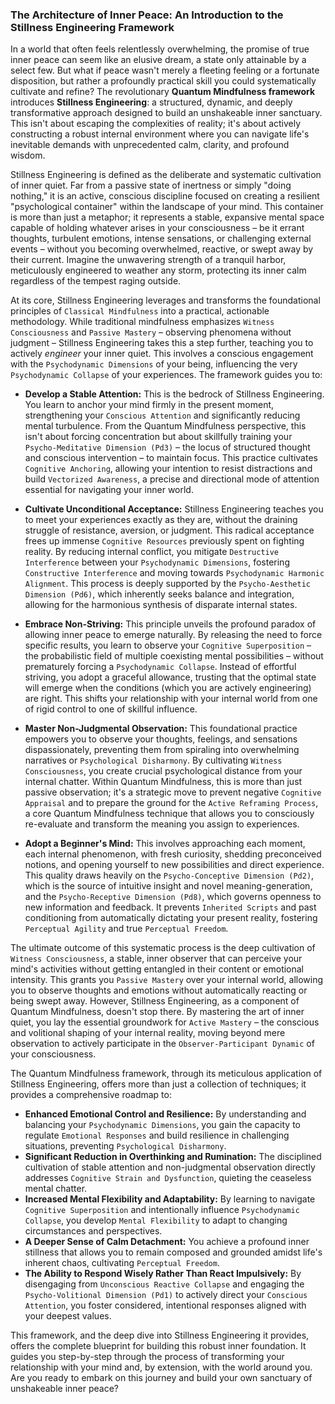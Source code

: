 ### The Architecture of Inner Peace: An Introduction to the Stillness Engineering Framework

In a world that often feels relentlessly overwhelming, the promise of true inner peace can seem like an elusive dream, a state only attainable by a select few. But what if peace wasn't merely a fleeting feeling or a fortunate disposition, but rather a profoundly practical skill you could systematically cultivate and refine? The revolutionary **Quantum Mindfulness framework** introduces **Stillness Engineering**: a structured, dynamic, and deeply transformative approach designed to build an unshakeable inner sanctuary. This isn't about escaping the complexities of reality; it's about actively constructing a robust internal environment where you can navigate life's inevitable demands with unprecedented calm, clarity, and profound wisdom.

Stillness Engineering is defined as the deliberate and systematic cultivation of inner quiet. Far from a passive state of inertness or simply "doing nothing," it is an active, conscious discipline focused on creating a resilient "psychological container" within the landscape of your mind. This container is more than just a metaphor; it represents a stable, expansive mental space capable of holding whatever arises in your consciousness – be it errant thoughts, turbulent emotions, intense sensations, or challenging external events – without you becoming overwhelmed, reactive, or swept away by their current. Imagine the unwavering strength of a tranquil harbor, meticulously engineered to weather any storm, protecting its inner calm regardless of the tempest raging outside.

At its core, Stillness Engineering leverages and transforms the foundational principles of `Classical Mindfulness` into a practical, actionable methodology. While traditional mindfulness emphasizes `Witness Consciousness` and `Passive Mastery` – observing phenomena without judgment – Stillness Engineering takes this a step further, teaching you to actively *engineer* your inner quiet. This involves a conscious engagement with the `Psychodynamic Dimensions` of your being, influencing the very `Psychodynamic Collapse` of your experiences. The framework guides you to:

*   **Develop a Stable Attention:** This is the bedrock of Stillness Engineering. You learn to anchor your mind firmly in the present moment, strengthening your `Conscious Attention` and significantly reducing mental turbulence. From the Quantum Mindfulness perspective, this isn't about forcing concentration but about skillfully training your `Psycho-Meditative Dimension (Pd3)` – the locus of structured thought and conscious intervention – to maintain focus. This practice cultivates `Cognitive Anchoring`, allowing your intention to resist distractions and build `Vectorized Awareness`, a precise and directional mode of attention essential for navigating your inner world.

*   **Cultivate Unconditional Acceptance:** Stillness Engineering teaches you to meet your experiences exactly as they are, without the draining struggle of resistance, aversion, or judgment. This radical acceptance frees up immense `Cognitive Resources` previously spent on fighting reality. By reducing internal conflict, you mitigate `Destructive Interference` between your `Psychodynamic Dimensions`, fostering `Constructive Interference` and moving towards `Psychodynamic Harmonic Alignment`. This process is deeply supported by the `Psycho-Aesthetic Dimension (Pd6)`, which inherently seeks balance and integration, allowing for the harmonious synthesis of disparate internal states.

*   **Embrace Non-Striving:** This principle unveils the profound paradox of allowing inner peace to emerge naturally. By releasing the need to force specific results, you learn to observe your `Cognitive Superposition` – the probabilistic field of multiple coexisting mental possibilities – without prematurely forcing a `Psychodynamic Collapse`. Instead of effortful striving, you adopt a graceful allowance, trusting that the optimal state will emerge when the conditions (which you are actively engineering) are right. This shifts your relationship with your internal world from one of rigid control to one of skillful influence.

*   **Master Non-Judgmental Observation:** This foundational practice empowers you to observe your thoughts, feelings, and sensations dispassionately, preventing them from spiraling into overwhelming narratives or `Psychological Disharmony`. By cultivating `Witness Consciousness`, you create crucial psychological distance from your internal chatter. Within Quantum Mindfulness, this is more than just passive observation; it's a strategic move to prevent negative `Cognitive Appraisal` and to prepare the ground for the `Active Reframing Process`, a core Quantum Mindfulness technique that allows you to consciously re-evaluate and transform the meaning you assign to experiences.

*   **Adopt a Beginner's Mind:** This involves approaching each moment, each internal phenomenon, with fresh curiosity, shedding preconceived notions, and opening yourself to new possibilities and direct experience. This quality draws heavily on the `Psycho-Conceptive Dimension (Pd2)`, which is the source of intuitive insight and novel meaning-generation, and the `Psycho-Receptive Dimension (Pd8)`, which governs openness to new information and feedback. It prevents `Inherited Scripts` and past conditioning from automatically dictating your present reality, fostering `Perceptual Agility` and true `Perceptual Freedom`.

The ultimate outcome of this systematic process is the deep cultivation of `Witness Consciousness`, a stable, inner observer that can perceive your mind's activities without getting entangled in their content or emotional intensity. This grants you `Passive Mastery` over your internal world, allowing you to observe thoughts and emotions without automatically reacting or being swept away. However, Stillness Engineering, as a component of Quantum Mindfulness, doesn't stop there. By mastering the art of inner quiet, you lay the essential groundwork for `Active Mastery` – the conscious and volitional shaping of your internal reality, moving beyond mere observation to actively participate in the `Observer-Participant Dynamic` of your consciousness.

The Quantum Mindfulness framework, through its meticulous application of Stillness Engineering, offers more than just a collection of techniques; it provides a comprehensive roadmap to:

*   **Enhanced Emotional Control and Resilience:** By understanding and balancing your `Psychodynamic Dimensions`, you gain the capacity to regulate `Emotional Responses` and build resilience in challenging situations, preventing `Psychological Disharmony`.
*   **Significant Reduction in Overthinking and Rumination:** The disciplined cultivation of stable attention and non-judgmental observation directly addresses `Cognitive Strain and Dysfunction`, quieting the ceaseless mental chatter.
*   **Increased Mental Flexibility and Adaptability:** By learning to navigate `Cognitive Superposition` and intentionally influence `Psychodynamic Collapse`, you develop `Mental Flexibility` to adapt to changing circumstances and perspectives.
*   **A Deeper Sense of Calm Detachment:** You achieve a profound inner stillness that allows you to remain composed and grounded amidst life's inherent chaos, cultivating `Perceptual Freedom`.
*   **The Ability to Respond Wisely Rather Than React Impulsively:** By disengaging from `Unconscious Reactive Collapse` and engaging the `Psycho-Volitional Dimension (Pd1)` to actively direct your `Conscious Attention`, you foster considered, intentional responses aligned with your deepest values.

This framework, and the deep dive into Stillness Engineering it provides, offers the complete blueprint for building this robust inner foundation. It guides you step-by-step through the process of transforming your relationship with your mind and, by extension, with the world around you. Are you ready to embark on this journey and build your own sanctuary of unshakeable inner peace?